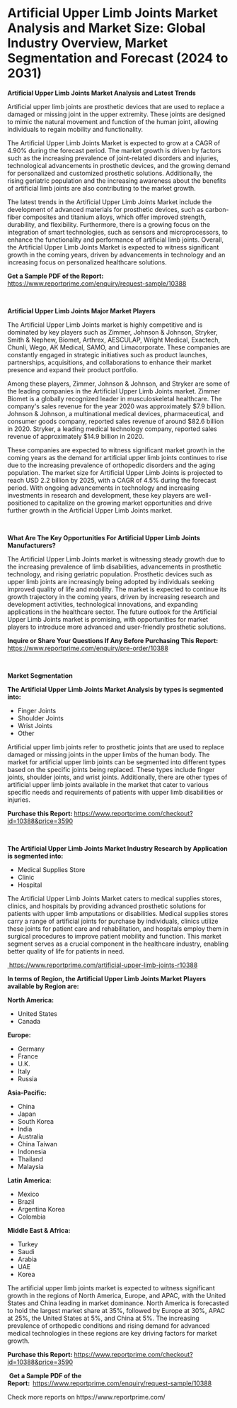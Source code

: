 <p><h1>Artificial Upper Limb Joints Market Analysis and Market Size: Global Industry Overview, Market Segmentation and Forecast (2024 to 2031)</h1></p><p><strong>Artificial Upper Limb Joints Market Analysis and Latest Trends</strong></p>
<p><p>Artificial upper limb joints are prosthetic devices that are used to replace a damaged or missing joint in the upper extremity. These joints are designed to mimic the natural movement and function of the human joint, allowing individuals to regain mobility and functionality.</p><p>The Artificial Upper Limb Joints Market is expected to grow at a CAGR of 4.90% during the forecast period. The market growth is driven by factors such as the increasing prevalence of joint-related disorders and injuries, technological advancements in prosthetic devices, and the growing demand for personalized and customized prosthetic solutions. Additionally, the rising geriatric population and the increasing awareness about the benefits of artificial limb joints are also contributing to the market growth.</p><p>The latest trends in the Artificial Upper Limb Joints Market include the development of advanced materials for prosthetic devices, such as carbon-fiber composites and titanium alloys, which offer improved strength, durability, and flexibility. Furthermore, there is a growing focus on the integration of smart technologies, such as sensors and microprocessors, to enhance the functionality and performance of artificial limb joints. Overall, the Artificial Upper Limb Joints Market is expected to witness significant growth in the coming years, driven by advancements in technology and an increasing focus on personalized healthcare solutions.</p></p>
<p><strong>Get a Sample PDF of the Report:&nbsp;</strong> <a href="https://www.reportprime.com/enquiry/request-sample/10388">https://www.reportprime.com/enquiry/request-sample/10388</a></p>
<p>&nbsp;</p>
<p><strong>Artificial Upper Limb Joints Major Market Players</strong></p>
<p><p>The Artificial Upper Limb Joints market is highly competitive and is dominated by key players such as Zimmer, Johnson & Johnson, Stryker, Smith & Nephew, Biomet, Arthrex, AESCULAP, Wright Medical, Exactech, Chunli, Wego, AK Medical, SAMO, and Limacorporate. These companies are constantly engaged in strategic initiatives such as product launches, partnerships, acquisitions, and collaborations to enhance their market presence and expand their product portfolio.</p><p>Among these players, Zimmer, Johnson & Johnson, and Stryker are some of the leading companies in the Artificial Upper Limb Joints market. Zimmer Biomet is a globally recognized leader in musculoskeletal healthcare. The company's sales revenue for the year 2020 was approximately $7.9 billion. Johnson & Johnson, a multinational medical devices, pharmaceutical, and consumer goods company, reported sales revenue of around $82.6 billion in 2020. Stryker, a leading medical technology company, reported sales revenue of approximately $14.9 billion in 2020.</p><p>These companies are expected to witness significant market growth in the coming years as the demand for artificial upper limb joints continues to rise due to the increasing prevalence of orthopedic disorders and the aging population. The market size for Artificial Upper Limb Joints is projected to reach USD 2.2 billion by 2025, with a CAGR of 4.5% during the forecast period. With ongoing advancements in technology and increasing investments in research and development, these key players are well-positioned to capitalize on the growing market opportunities and drive further growth in the Artificial Upper Limb Joints market.</p></p>
<p>&nbsp;</p>
<p><strong>What Are The Key Opportunities For Artificial Upper Limb Joints Manufacturers?</strong></p>
<p><p>The Artificial Upper Limb Joints market is witnessing steady growth due to the increasing prevalence of limb disabilities, advancements in prosthetic technology, and rising geriatric population. Prosthetic devices such as upper limb joints are increasingly being adopted by individuals seeking improved quality of life and mobility. The market is expected to continue its growth trajectory in the coming years, driven by increasing research and development activities, technological innovations, and expanding applications in the healthcare sector. The future outlook for the Artificial Upper Limb Joints market is promising, with opportunities for market players to introduce more advanced and user-friendly prosthetic solutions.</p></p>
<p><strong>Inquire or Share Your Questions If Any Before Purchasing This Report:</strong> <a href="https://www.reportprime.com/enquiry/pre-order/10388">https://www.reportprime.com/enquiry/pre-order/10388</a></p>
<p>&nbsp;</p>
<p><strong>Market Segmentation</strong></p>
<p><strong>The Artificial Upper Limb Joints Market Analysis by types is segmented into:</strong></p>
<p><ul><li>Finger Joints</li><li>Shoulder Joints</li><li>Wrist Joints</li><li>Other</li></ul></p>
<p><p>Artificial upper limb joints refer to prosthetic joints that are used to replace damaged or missing joints in the upper limbs of the human body. The market for artificial upper limb joints can be segmented into different types based on the specific joints being replaced. These types include finger joints, shoulder joints, and wrist joints. Additionally, there are other types of artificial upper limb joints available in the market that cater to various specific needs and requirements of patients with upper limb disabilities or injuries.</p></p>
<p><strong>Purchase this Report:&nbsp;</strong><a href="https://www.reportprime.com/checkout?id=10388&price=3590">https://www.reportprime.com/checkout?id=10388&price=3590</a></p>
<p>&nbsp;</p>
<p><strong>The Artificial Upper Limb Joints Market Industry Research by Application is segmented into:</strong></p>
<p><ul><li>Medical Supplies Store</li><li>Clinic</li><li>Hospital</li></ul></p>
<p><p>The Artificial Upper Limb Joints Market caters to medical supplies stores, clinics, and hospitals by providing advanced prosthetic solutions for patients with upper limb amputations or disabilities. Medical supplies stores carry a range of artificial joints for purchase by individuals, clinics utilize these joints for patient care and rehabilitation, and hospitals employ them in surgical procedures to improve patient mobility and function. This market segment serves as a crucial component in the healthcare industry, enabling better quality of life for patients in need.</p></p>
<p><a href="https://www.reportprime.com/artificial-upper-limb-joints-r10388">&nbsp;https://www.reportprime.com/artificial-upper-limb-joints-r10388</a></p>
<p><strong>In terms of Region, the Artificial Upper Limb Joints Market Players available by Region are:</strong></p>
<p>
    <p> <strong> North America: </strong>
        <ul>
            <li>United States</li>
            <li>Canada</li>
        </ul>
        </p> 
    <p> <strong> Europe: </strong>
        <ul>
            <li>Germany</li>
            <li>France</li>
            <li>U.K.</li>
            <li>Italy</li>
            <li>Russia</li>
        </ul>
        </p> 
    <p> <strong> Asia-Pacific: </strong>
        <ul>
            <li>China</li>
            <li>Japan</li>
            <li>South Korea</li>
            <li>India</li>
            <li>Australia</li>
            <li>China Taiwan</li>
            <li>Indonesia</li>
            <li>Thailand</li>
            <li>Malaysia</li>
        </ul>
        </p> 
    <p> <strong> Latin America: </strong>
        <ul>
            <li>Mexico</li>
            <li>Brazil</li>
            <li>Argentina Korea</li>
            <li>Colombia</li>
        </ul>
        </p> 
    <p> <strong> Middle East & Africa: </strong>
        <ul>
            <li>Turkey</li>
            <li>Saudi</li>
            <li>Arabia</li>
            <li>UAE</li>
            <li>Korea</li>
        </ul>
    </p>
    </p>
<p><p>The artificial upper limb joints market is expected to witness significant growth in the regions of North America, Europe, and APAC, with the United States and China leading in market dominance. North America is forecasted to hold the largest market share at 35%, followed by Europe at 30%, APAC at 25%, the United States at 5%, and China at 5%. The increasing prevalence of orthopedic conditions and rising demand for advanced medical technologies in these regions are key driving factors for market growth.</p></p>
<p><strong>Purchase this Report: </strong><a href="https://www.reportprime.com/checkout?id=10388&price=3590">https://www.reportprime.com/checkout?id=10388&price=3590</a></p>
<p>&nbsp;<strong>Get a Sample PDF of the Report:&nbsp;&nbsp;</strong><a href="https://www.reportprime.com/enquiry/request-sample/10388">https://www.reportprime.com/enquiry/request-sample/10388</a></p>
<p><strong></strong></p>
<p>Check more reports on https://www.reportprime.com/</p>